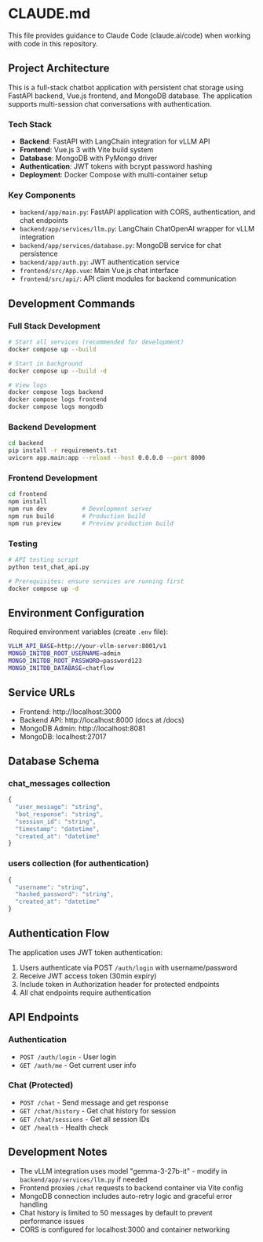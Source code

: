 # CLAUDE.md

This file provides guidance to Claude Code (claude.ai/code) when working with code in this repository.

## Project Architecture

This is a full-stack chatbot application with persistent chat storage using FastAPI backend, Vue.js frontend, and MongoDB database. The application supports multi-session chat conversations with authentication.

### Tech Stack
- **Backend**: FastAPI with LangChain integration for vLLM API
- **Frontend**: Vue.js 3 with Vite build system
- **Database**: MongoDB with PyMongo driver
- **Authentication**: JWT tokens with bcrypt password hashing
- **Deployment**: Docker Compose with multi-container setup

### Key Components
- `backend/app/main.py`: FastAPI application with CORS, authentication, and chat endpoints
- `backend/app/services/llm.py`: LangChain ChatOpenAI wrapper for vLLM integration
- `backend/app/services/database.py`: MongoDB service for chat persistence
- `backend/app/auth.py`: JWT authentication service
- `frontend/src/App.vue`: Main Vue.js chat interface
- `frontend/src/api/`: API client modules for backend communication

## Development Commands

### Full Stack Development
```bash
# Start all services (recommended for development)
docker compose up --build

# Start in background
docker compose up --build -d

# View logs
docker compose logs backend
docker compose logs frontend
docker compose logs mongodb
```

### Backend Development
```bash
cd backend
pip install -r requirements.txt
uvicorn app.main:app --reload --host 0.0.0.0 --port 8000
```

### Frontend Development
```bash
cd frontend
npm install
npm run dev          # Development server
npm run build        # Production build
npm run preview      # Preview production build
```

### Testing
```bash
# API testing script
python test_chat_api.py

# Prerequisites: ensure services are running first
docker compose up -d
```

## Environment Configuration

Required environment variables (create `.env` file):
```bash
VLLM_API_BASE=http://your-vllm-server:8001/v1
MONGO_INITDB_ROOT_USERNAME=admin
MONGO_INITDB_ROOT_PASSWORD=password123
MONGO_INITDB_DATABASE=chatflow
```

## Service URLs
- Frontend: http://localhost:3000
- Backend API: http://localhost:8000 (docs at /docs)
- MongoDB Admin: http://localhost:8081
- MongoDB: localhost:27017

## Database Schema

### chat_messages collection
```javascript
{
  "user_message": "string",
  "bot_response": "string", 
  "session_id": "string",
  "timestamp": "datetime",
  "created_at": "datetime"
}
```

### users collection (for authentication)
```javascript
{
  "username": "string",
  "hashed_password": "string",
  "created_at": "datetime"
}
```

## Authentication Flow

The application uses JWT token authentication:
1. Users authenticate via POST `/auth/login` with username/password
2. Receive JWT access token (30min expiry)
3. Include token in Authorization header for protected endpoints
4. All chat endpoints require authentication

## API Endpoints

### Authentication
- `POST /auth/login` - User login
- `GET /auth/me` - Get current user info

### Chat (Protected)
- `POST /chat` - Send message and get response
- `GET /chat/history` - Get chat history for session
- `GET /chat/sessions` - Get all session IDs
- `GET /health` - Health check

## Development Notes

- The vLLM integration uses model "gemma-3-27b-it" - modify in `backend/app/services/llm.py` if needed
- Frontend proxies `/chat` requests to backend container via Vite config
- MongoDB connection includes auto-retry logic and graceful error handling
- Chat history is limited to 50 messages by default to prevent performance issues
- CORS is configured for localhost:3000 and container networking